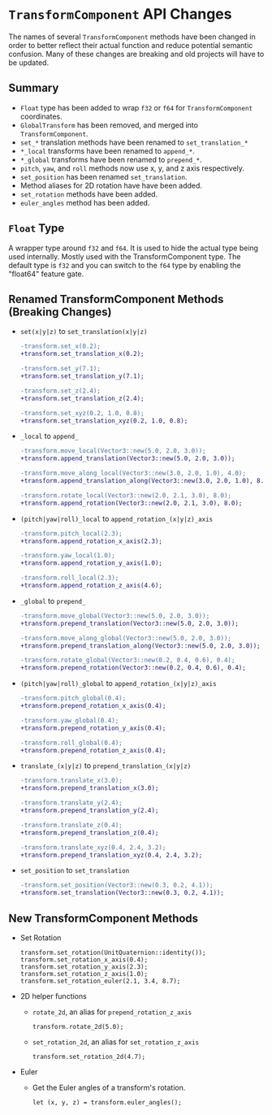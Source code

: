 # `TransformComponent` API Changes

The names of several `TransformComponent` methods have been changed in order to better reflect their actual function and reduce potential semantic confusion. Many of these changes are breaking and old projects will have to be updated.

## Summary

* `Float` type has been added to wrap `f32` or `f64` for `TransformComponent` coordinates.
* `GlobalTransform` has been removed, and merged into `TransformComponent`.
* `set_*` translation methods have been renamed to `set_translation_*`
* `*_local` transforms have been renamed to `append_*`.
* `*_global` transforms have been renamed to `prepend_*`.
* `pitch`, `yaw`, and `roll` methods now use x, y, and z axis respectively.
* `set_position` has been renamed `set_translation`.
* Method aliases for 2D rotation have have been added.
* `set_rotation` methods have been added.
* `euler_angles` method has been added.

## `Float` Type

A wrapper type around `f32` and `f64`. It is used to hide the actual type being used internally. Mostly used with the TransformComponent type. The default type is `f32` and you can switch to the `f64` type by enabling the "float64" feature gate.

## Renamed TransformComponent Methods (Breaking Changes)

* `set(x|y|z)` to `set_translation(x|y|z)`

    ```patch
    -transform.set_x(0.2);
    +transform.set_translation_x(0.2);

    -transform.set_y(7.1);
    +transform.set_translation_y(7.1);

    -transform.set_z(2.4);
    +transform.set_translation_z(2.4);

    -transform.set_xyz(0.2, 1.0, 0.8);
    +transform.set_translation_xyz(0.2, 1.0, 0.8);
    ```

* `_local` to `append_`

    ```patch
    -transform.move_local(Vector3::new(5.0, 2.0, 3.0));
    +transform.append_translation(Vector3::new(5.0, 2.0, 3.0));

    -transform.move_along_local(Vector3::new(3.0, 2.0, 1.0), 4.0);
    +transform.append_translation_along(Vector3::new(3.0, 2.0, 1.0), 8.0);

    -transform.rotate_local(Vector3::new(2.0, 2.1, 3.0), 8.0);
    +transform.append_rotation(Vector3::new(2.0, 2.1, 3.0), 8.0);
    ```

* `(pitch|yaw|roll)_local` to `append_rotation_(x|y|z)_axis`

    ```patch
    -transform.pitch_local(2.3);
    +transform.append_rotation_x_axis(2.3);

    -transform.yaw_local(1.0);
    +transform.append_rotation_y_axis(1.0);

    -transform.roll_local(2.3);
    +transform.append_rotation_z_axis(4.6);
    ```

* `_global` to `prepend_`

    ```patch
    -transform.move_global(Vector3::new(5.0, 2.0, 3.0));
    +transform.prepend_translation(Vector3::new(5.0, 2.0, 3.0));

    -transform.move_along_global(Vector3::new(5.0, 2.0, 3.0));
    +transform.prepend_translation_along(Vector3::new(5.0, 2.0, 3.0));

    -transform.rotate_global(Vector3::new(0.2, 0.4, 0.6), 0.4);
    +transform.prepend_rotation(Vector3::new(0.2, 0.4, 0.6), 0.4);
    ```

* `(pitch|yaw|roll)_global` to `append_rotation_(x|y|z)_axis`

    ```patch
    -transform.pitch_global(0.4);
    +transform.prepend_rotation_x_axis(0.4);

    -transform.yaw_global(0.4);
    +transform.prepend_rotation_y_axis(0.4);

    -transform.roll_global(0.4);
    +transform.prepend_rotation_z_axis(0.4);
    ```

* `translate_(x|y|z)` to `prepend_translation_(x|y|z)`

    ```patch
    -transform.translate_x(3.0);
    +transform.prepend_translation_x(3.0);

    -transform.translate_y(2.4);
    +transform.prepend_translation_y(2.4);

    -transform.translate_z(0.4);
    +transform.prepend_translation_z(0.4);

    -transform.translate_xyz(0.4, 2.4, 3.2);
    +transform.prepend_translation_xyz(0.4, 2.4, 3.2);
    ```

* `set_position` to `set_translation`

    ```patch
    -transform.set_position(Vector3::new(0.3, 0.2, 4.1));
    +transform.set_translation(Vector3::new(0.3, 0.2, 4.1));
    ```

## New TransformComponent Methods

* Set Rotation

    ```
    transform.set_rotation(UnitQuaternion::identity());
    transform.set_rotation_x_axis(0.4);
    transform.set_rotation_y_axis(2.3);
    transform.set_rotation_z_axis(1.0);
    transform.set_rotation_euler(2.1, 3.4, 8.7);
    ```

* 2D helper functions

    - `rotate_2d`, an alias for `prepend_rotation_z_axis`

        ```
        transform.rotate_2d(5.0);
        ```

    - `set_rotation_2d`, an alias for `set_rotation_z_axis`

        ```
        transform.set_rotation_2d(4.7);
        ```

* Euler

    - Get the Euler angles of a transform's rotation.

        ```
        let (x, y, z) = transform.euler_angles();
        ```
